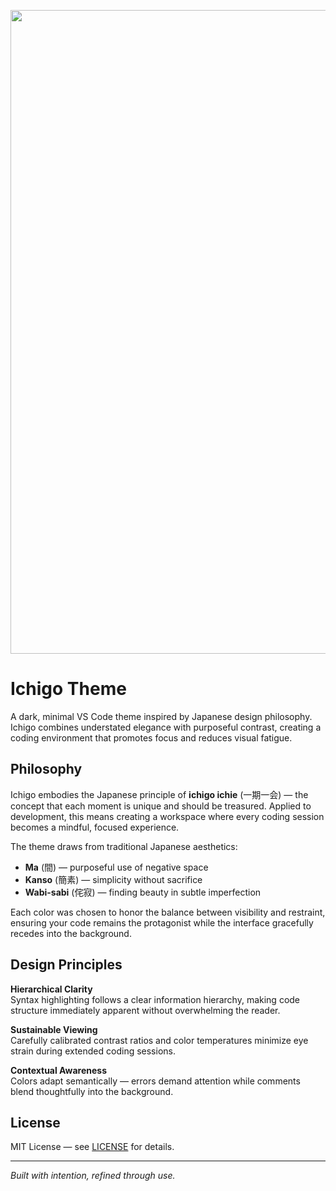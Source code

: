 
<p align="center">
  <img src="https://github.com/user-attachments/assets/c0cd4a81-c94e-4240-88bb-a2102c866e3b" width="1030" />
</p>

# Ichigo Theme

A dark, minimal VS Code theme inspired by Japanese design philosophy. Ichigo combines understated elegance with purposeful contrast, creating a coding environment that promotes focus and reduces visual fatigue.

## Philosophy

Ichigo embodies the Japanese principle of **ichigo ichie** (一期一会) — the concept that each moment is unique and should be treasured. Applied to development, this means creating a workspace where every coding session becomes a mindful, focused experience.

The theme draws from traditional Japanese aesthetics:
- **Ma** (間) — purposeful use of negative space
- **Kanso** (簡素) — simplicity without sacrifice  
- **Wabi-sabi** (侘寂) — finding beauty in subtle imperfection

Each color was chosen to honor the balance between visibility and restraint, ensuring your code remains the protagonist while the interface gracefully recedes into the background.

## Design Principles

**Hierarchical Clarity**  
Syntax highlighting follows a clear information hierarchy, making code structure immediately apparent without overwhelming the reader.

**Sustainable Viewing**  
Carefully calibrated contrast ratios and color temperatures minimize eye strain during extended coding sessions.

**Contextual Awareness**  
Colors adapt semantically — errors demand attention while comments blend thoughtfully into the background.

## License

MIT License — see [LICENSE](LICENSE) for details.

---

*Built with intention, refined through use.*

